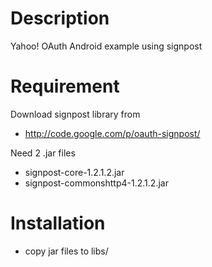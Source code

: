 Description
============================

Yahoo! OAuth Android example using signpost


Requirement
============================

Download signpost library from

  * http://code.google.com/p/oauth-signpost/

Need 2 .jar files

  * signpost-core-1.2.1.2.jar 
  * signpost-commonshttp4-1.2.1.2.jar 


Installation
============================

  * copy jar files to libs/


